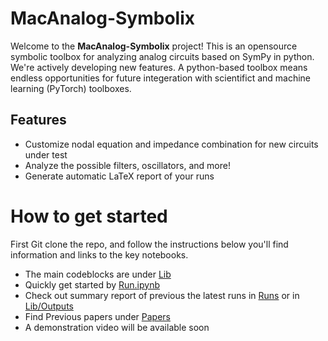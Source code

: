 # MacAnalog-Symbolix

Welcome to the **MacAnalog-Symbolix** project! This is an opensource symbolic toolbox for analyzing analog circuits based on SymPy in python. We're actively developing new features. A python-based toolbox means endless opportunities for future integeration with scientifict and machine learning (PyTorch) toolboxes.

## Features
- Customize nodal equation and impedance combination for new circuits under test
- Analyze the possible filters, oscillators, and more!
- Generate automatic LaTeX report of your runs

# How to get started
First Git clone the repo, and follow the instructions below you'll find information and links to the key notebooks.

- The main codeblocks are under [Lib](Lib) 
- Quickly get started by [Run.ipynb](Lib/Run.ipynb)
- Check out summary report of previous the latest runs in [Runs](Runs) or in [Lib/Outputs](Lib/Outputs/)
- Find Previous papers under [Papers](Papers)
- A demonstration video will be available soon